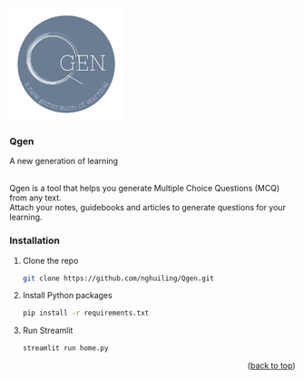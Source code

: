 <!-- <div align="center"> -->

<img src="assets/logo.png" alt="Qgen" width="200" height="200">

### Qgen<br>
A new generation of learning

<br>
Qgen is a tool that helps you generate Multiple Choice Questions (MCQ) from any text.<br>
Attach your notes, guidebooks and articles to generate questions for your learning.
<br>
<!-- </div> -->


### Installation

1. Clone the repo
   ```sh
   git clone https://github.com/nghuiling/Qgen.git
   ```
3. Install Python packages
   ```sh
   pip install -r requirements.txt
   ```
4. Run Streamlit 
   ```sh
   streamlit run home.py
   ```

<p align="right">(<a href="#readme-top">back to top</a>)</p>
